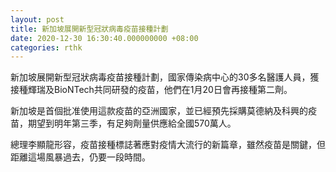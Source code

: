 ```yaml
---
layout: post
title: 新加坡展開新型冠狀病毒疫苗接種計劃
date: 2020-12-30 16:30:40.000000000 +08:00
categories: rthk
---
```


新加坡展開新型冠狀病毒疫苗接種計劃，國家傳染病中心的30多名醫護人員，獲接種輝瑞及BioNTech共同研發的疫苗，他們在1月20日會再接種第二劑。

新加坡是首個批准使用這款疫苗的亞洲國家，並已經預先採購莫德納及科興的疫苗，期望到明年第三季，有足夠劑量供應給全國570萬人。

總理李顯龍形容，疫苗接種標誌著應對疫情大流行的新篇章，雖然疫苗是關鍵，但距離這場風暴過去，仍要一段時間。
